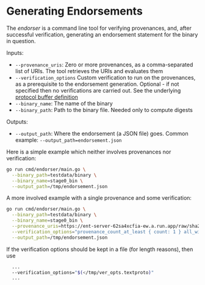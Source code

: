 # Generating Endorsements

The *endorser* is a command line tool for verifying provenances, and, after successful verification, generating an endorsement statement for the binary in question.

Inputs:
*  `--provenance_uris`: Zero or more provenances, as a comma-separated list of URIs. The tool retrieves the URIs and evaluates them
*  `--verification_options` Custom verification to run on the provenances, as a prerequisite to the endorsement generation. Optional - if not specified then no verifications are carried out. See the underlying [protocol buffer definition](../../proto/verification_options.proto)
*  `--binary_name`: The name of the binary
*  `--binary_path`: Path to the binary file. Needed only to compute digests

Outputs:
*  `--output_path`: Where the endorsement (a JSON file) goes. Common example: `--output_path=endorsement.json`

Here is a simple example which neither involves provenances nor verification:

```bash
go run cmd/endorser/main.go \
  --binary_path=testdata/binary \
  --binary_name=stage0_bin \
  --output_path=/tmp/endorsement.json
```

A more involved example with a single provenance and some verification:

```bash
go run cmd/endorser/main.go \
  --binary_path=testdata/binary \
  --binary_name=stage0_bin \
  --provenance_uris=https://ent-server-62sa4xcfia-ew.a.run.app/raw/sha2-256:94f2b47418b42dde64f678a9d348dde887bfe4deafc8b43f611240fee6cc750a \
  --verification_options="provenance_count_at_least { count: 1 } all_with_build_command {} all_with_binary_digests { digests { hexdecimal { key: 18 value: '70a4fae8cd01e8e509f0d29efe9cf810192ad9b606fcf66fb6c4cbfee40fd951'}}}" \
  --output_path=/tmp/endorsement.json
```

If the verification options should be kept in a file (for length reasons), then use
```bash
  ...
  --verification_options="$(</tmp/ver_opts.textproto)"
  ...
```
